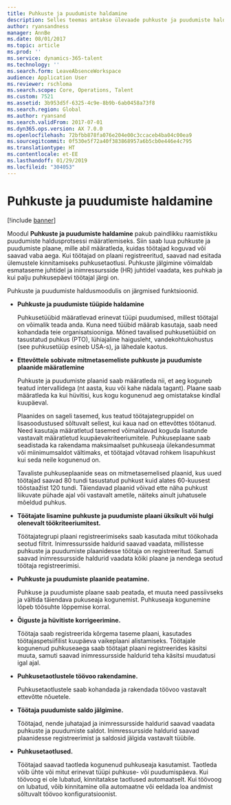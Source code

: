 ```yaml
---
title: Puhkuste ja puudumiste haldamine
description: Selles teemas antakse ülevaade puhkuste ja puudumiste haldusmoodulist.
author: ryansandness
manager: AnnBe
ms.date: 08/01/2017
ms.topic: article
ms.prod: ''
ms.service: dynamics-365-talent
ms.technology: ''
ms.search.form: LeaveAbsenceWorkspace
audience: Application User
ms.reviewer: rschloma
ms.search.scope: Core, Operations, Talent
ms.custom: 7521
ms.assetid: 3b953d5f-6325-4c9e-8b9b-6ab0458a73f8
ms.search.region: Global
ms.author: ryansand
ms.search.validFrom: 2017-07-01
ms.dyn365.ops.version: AX 7.0.0
ms.openlocfilehash: 72bfbb878fa076e204e00c3ccaceb4ba04c00ea9
ms.sourcegitcommit: 0f530e5f72a40f383868957a6b5cb0e446e4c795
ms.translationtype: HT
ms.contentlocale: et-EE
ms.lasthandoff: 01/29/2019
ms.locfileid: "304053"
---
```

# <a name="leave-and-absence-management"></a>Puhkuste ja puudumiste haldamine

[!include [banner](includes/banner.md)]

Moodul **Puhkuste ja puudumiste haldamine** pakub paindlikku raamistikku puudumiste haldusprotsessi määratlemiseks. Siin saab luua puhkuste ja puudumiste plaane, mille abil määratleda, kuidas töötajad koguvad või saavad vaba aega. Kui töötajad on plaani registreeritud, saavad nad esitada ülemustele kinnitamiseks puhkusetaotlusi. Puhkuste jälgimine võimaldab esmataseme juhtidel ja inimressursside (HR) juhtidel vaadata, kes puhkab ja kui palju puhkusepäevi töötajal järgi on.  

Puhkuste ja puudumiste haldusmoodulis on järgmised funktsioonid. 

- **Puhkuste ja puudumiste tüüpide haldamine**

    Puhkusetüübid määratlevad erinevat tüüpi puudumised, millest töötajal on võimalik teada anda. Kuna need tüübid määrab kasutaja, saab need kohandada teie organisatsiooniga. Mõned tavalised puhkusetüübid on tasustatud puhkus (PTO), lühiajaline haigusleht, vandekohtukohustus (see puhkusetüüp esineb USA-s), ja lähedale kaotus. 

- **Ettevõttele sobivate mitmetasemeliste puhkuste ja puudumiste plaanide määratlemine**

    Puhkuste ja puudumiste plaanid saab määratleda nii, et aeg koguneb teatud intervallidega (nt aasta, kuu või kahe nädala tagant). Plaane saab määratleda ka kui hüvitisi, kus kogu kogunenud aeg omistatakse kindlal kuupäeval. 

    Plaanides on sageli tasemed, kus teatud töötajategruppidel on lisasoodustused sõltuvalt sellest, kui kaua nad on ettevõttes töötanud. Need kasutaja määratletud tasemed võimaldavad koguda lisatunde vastavalt määratletud kuupäevakriteeriumitele. Puhkuseplaane saab seadistada ka rakendama maksimaalset puhkuseaja ülekandesummat või miinimumsaldot vältimaks, et töötajad võtavad rohkem lisapuhkust kui seda neile kogunenud on. 

    Tavaliste puhkuseplaanide seas on mitmetasemelised plaanid, kus uued töötajad saavad 80 tundi tasustatud puhkust kuid alates 60-kuusest tööstaažist 120 tundi. Täiendavad plaanid võivad ette näha puhkust liikuvate pühade ajal või vastavalt ametile, näiteks ainult juhatusele mõeldud puhkus.

- **Töötajate lisamine puhkuste ja puudumiste plaani üksikult või hulgi olenevalt töökriteeriumitest.**

    Töötajategrupi plaani registreerimiseks saab kasutada mitut töökohada seotud filtrit. Inimressursside haldurid saavad vaadata, millistesse puhkuste ja puudumiste plaanidesse töötaja on registreeritud. Samuti saavad inimressursside haldurid vaadata kõiki plaane ja nendega seotud töötaja registreerimisi.

- **Puhkuste ja puudumiste plaanide peatamine.**

    Puhkuse ja puudumiste plaane saab peatada, et muuta need passiivseks ja vältida täiendava pukuseaja kogunemist. Puhkuseaja kogunemine lõpeb töösuhte lõppemise korral.  

- **Õiguste ja hüvitiste korrigeerimine.**

    Töötaja saab registreerida kõrgema taseme plaani, kasutades töötajaspetsiifilist kuupäeva vaikeplaani alistamiseks. Töötajale kogunenud puhkuseaega saab töötajat plaani registreerides käsitsi muuta, samuti saavad inimressursside haldurid teha käsitsi muudatusi igal ajal. 

- **Puhkusetaotlustele töövoo rakendamine.**

     Puhkusetaotlustele saab kohandada ja rakendada töövoo vastavalt ettevõtte nõuetele.  

- **Töötaja puudumiste saldo jälgimine.**

    Töötajad, nende juhatajad ja inimressursside haldurid saavad vaadata puhkuste ja puudumiste saldot. Inimressursside haldurid saavad plaanidesse registreerimist ja saldosid jälgida vastavalt tüübile. 

- **Puhkusetaotlused.**

    Töötajad saavad taotleda kogunenud puhkuseaja kasutamist. Taotleda võib ühte või mitut erinevat tüüpi puhkuse- või puudumispäeva. Kui töövoog ei ole lubatud, kinnitatakse taotlused automaatselt. Kui töövoog on lubatud, võib kinnitamine olla automaatne või eeldada loa andmist sõltuvalt töövoo konfiguratsioonist.
